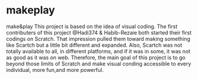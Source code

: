 # makeplay
make&play
This project is based on the idea of visual coding. The first contributers of this project @Hadi374 & Habib-Rezaie both started their first codings on Scratch. That impression pulled them toward making something like Scartch but a little bit different and expanded. Also, Scartch was not totally available to all, in different platforms, and if it was in some, it was not as good as it was on web. Therefore, the main goal of this project is to go beyond those limits of Scratch and make visual conding accessible to every individual, more fun,and more powerful.
